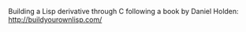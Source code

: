 Building a Lisp derivative through C following a book by Daniel Holden: http://buildyourownlisp.com/
